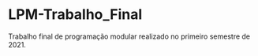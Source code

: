 # LPM-Trabalho_Final
Trabalho final de programação modular realizado no primeiro semestre de 2021. 
